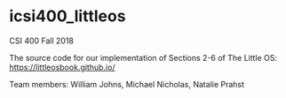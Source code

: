 # icsi400_littleos

CSI 400
Fall 2018

The source code for our implementation of Sections 2-6 of The Little OS: https://littleosbook.github.io/

Team members: William Johns, Michael Nicholas, Natalie Prahst
